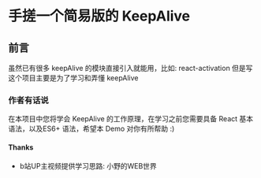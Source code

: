 # 手搓一个简易版的 KeepAlive

## 前言
虽然已有很多 keepAlive 的模块直接引入就能用，比如: react-activation
但是写这个项目主要是为了学习和弄懂 keepAlive

### 作者有话说
在本项目中您将学会 KeepAlive 的工作原理，在学习之前您需要具备 React 基本语法，以及ES6+ 语法，希望本 Demo 对你有所帮助 :)

#### Thanks
  - b站UP主视频提供学习思路: 小野的WEB世界
